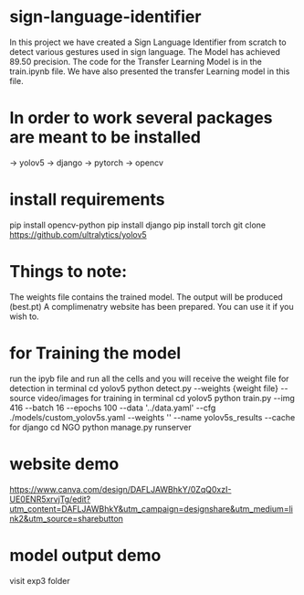 # sign-language-identifier
  In this project we have created a Sign Language Identifier from scratch to detect various gestures used in sign language. The Model has achieved  89.50 precision. The code for the Transfer Learning Model is in the train.ipynb file. We have also presented the transfer Learning model in this file.

# In order to work several packages are meant to be installed
  -> yolov5
  -> django
  -> pytorch
  -> opencv

# install requirements
  pip install opencv-python
  pip install django
  pip install torch
  git clone https://github.com/ultralytics/yolov5

# Things to note:
  The weights file contains the trained model. The output will be produced (best.pt)
  A complimenatry website has been prepared. You can use it if you wish to.


# for Training the model
  run the ipyb file and run all the cells and you will receive the weight file
  for detection in terminal cd yolov5
      python detect.py --weights {weight file} --source video/images
  for training in terminal cd yolov5
      python train.py --img 416 --batch 16 --epochs 100 --data '../data.yaml' --cfg ./models/custom_yolov5s.yaml --weights '' --name yolov5s_results  --cache
  for django cd NGO 
      python manage.py runserver

# website demo
  https://www.canva.com/design/DAFLJAWBhkY/0ZqQ0xzI-UE0ENR5xrvjTg/edit?utm_content=DAFLJAWBhkY&utm_campaign=designshare&utm_medium=link2&utm_source=sharebutton

# model output demo
  visit exp3 folder
